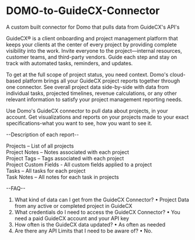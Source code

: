 # DOMO-to-GuideCX-Connector
A custom built connector for Domo that pulls data from GuideCX's API's

GuideCX® is a client onboarding and project management platform that keeps your clients at the center of every project by providing complete visibility into the work. Invite everyone to the project—internal resources, customer teams, and third-party vendors. Guide each step and stay on track with automated tasks, reminders, and updates.

To get at the full scope of project status, you need context. Domo's cloud-based platform brings all your GuideCX project reports together through one connector. See overall project data side-by-side with data from individual tasks, projected timelines, revenue calculations, or any other relevant information to satisfy your project management reporting needs.

Use Domo's GuideCX connector to pull data about projects, in your account. Get visualizations and reports on your projects made to your exact specifications-what you want to see, how you want to see it.

--Description of each report--

Projects – List of all projects <br />
Project Notes – Notes associated with each project <br />
Project Tags – Tags associated with each project <br />
Project Custom Fields - All custom fields applied to a project <br />
Tasks – All tasks for each project<br />
Task Notes – All notes for each task in projects<br />



--FAQ--

1.	What kind of data can I get from the GuideCX Connector?
•	Project Data from any active or completed project in GuideCX
2.	What credentials do I need to access the GuideCX Connector?
•	You need a paid GuideCX account and your API key
3.	How often is the GuideCX data updated?
•	As often as needed
4.	Are there any API Limits that I need to be aware of?
•	No.
